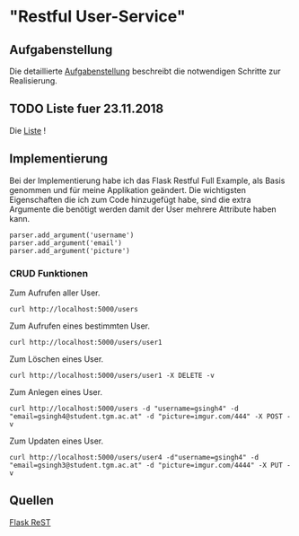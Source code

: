 # "Restful User-Service"

## Aufgabenstellung
Die detaillierte [Aufgabenstellung](TASK.md) beschreibt die notwendigen Schritte zur Realisierung.

## TODO Liste fuer 23.11.2018
Die [Liste](TODO.md) !

## Implementierung

Bei der Implementierung habe ich das Flask Restful Full Example, als Basis genommen und für meine Applikation geändert. Die wichtigsten Eigenschaften die ich zum Code hinzugefügt habe, sind die extra Argumente die benötigt werden damit der User mehrere Attribute haben kann.

    parser.add_argument('username')
    parser.add_argument('email')
    parser.add_argument('picture')

### CRUD Funktionen
Zum Aufrufen aller User.

`curl http://localhost:5000/users`

Zum Aufrufen eines bestimmten User.

`curl http://localhost:5000/users/user1`

Zum Löschen eines User.

`curl http://localhost:5000/users/user1 -X DELETE -v`

Zum Anlegen eines User.

`curl http://localhost:5000/users -d "username=gsingh4" -d "email=gsingh4@student.tgm.ac.at" -d "picture=imgur.com/444" -X POST -v`

Zum Updaten eines User.

`curl http://localhost:5000/users/user4 -d"username=gsingh4" -d "email=gsingh3@student.tgm.ac.at" -d "picture=imgur.com/4444" -X PUT -v`

## Quellen
[Flask ReST](https://flask-restful.readthedocs.io/en/latest/quickstart.html#full-example)
